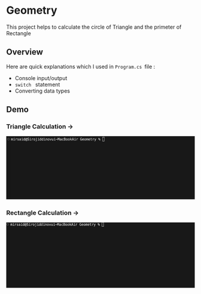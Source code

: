 # Geometry

 This project helps to calculate the circle of Triangle and the primeter of Rectangle

 ## Overview 

 Here are quick explanations which I used in `Program.cs `file :

 * Console input/output
 * `switch ` statement
 * Converting data types

## Demo

 ### Triangle Calculation ->

 ![](./Assets/triangle%20gif.gif)

 ### Rectangle Calculation ->
 
 ![](./Assets/triagngle%20gif.gif)

